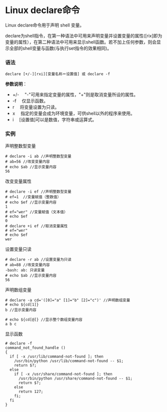
# Linux declare命令



Linux declare命令用于声明 shell 变量。

declare为shell指令，在第一种语法中可用来声明变量并设置变量的属性([rix]即为变量的属性），在第二种语法中可用来显示shell函数。若不加上任何参数，则会显示全部的shell变量与函数(与执行set指令的效果相同)。

### 语法

```
declare [+/-][rxi][变量名称＝设置值] 或 declare -f
```

**参数说明**：

*   +/- 　"-"可用来指定变量的属性，"+"则是取消变量所设的属性。
*   -f 　仅显示函数。
*   r 　将变量设置为只读。
*   x 　指定的变量会成为环境变量，可供shell以外的程序来使用。
*   i 　[设置值]可以是数值，字符串或运算式。

### 实例

声明整数型变量

```
# declare -i ab //声明整数型变量
# ab=56 //改变变量内容
# echo $ab //显示变量内容
56

```

改变变量属性

```
# declare -i ef //声明整数型变量
# ef=1  //变量赋值（整数值）
# echo $ef //显示变量内容
1
# ef="wer" //变量赋值（文本值）
# echo $ef 
0
# declare +i ef //取消变量属性
# ef="wer"
# echo $ef
wer

```

设置变量只读

```
# declare -r ab //设置变量为只读
# ab=88 //改变变量内容
-bash: ab: 只读变量
# echo $ab //显示变量内容
56

```

声明数组变量

```
# declare -a cd='([0]="a" [1]="b" [2]="c")' //声明数组变量
# echo ${cd[1]}
b //显示变量内容

# echo ${cd[@]} //显示整个数组变量内容
a b c

```

显示函数

```
# declare -f
command_not_found_handle () 
{ 
  if [ -x /usr/lib/command-not-found ]; then
    /usr/bin/python /usr/lib/command-not-found -- $1;
    return $?;
  else
    if [ -x /usr/share/command-not-found ]; then
      /usr/bin/python /usr/share/command-not-found -- $1;
      return $?;
    else
      return 127;
    fi;
  fi
}

```



